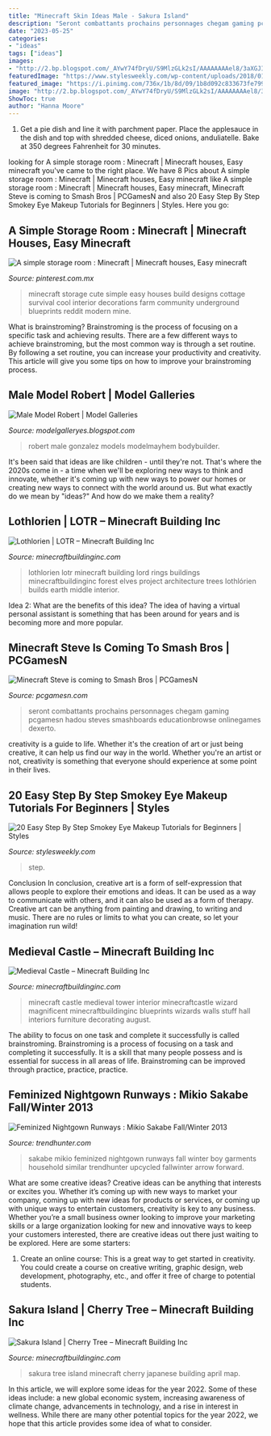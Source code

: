 ```yaml
---
title: "Minecraft Skin Ideas Male - Sakura Island"
description: "Seront combattants prochains personnages chegam gaming pcgamesn hadou steves smashboards educationbrowse onlinegames dexerto"
date: "2023-05-25"
categories:
- "ideas"
tags: ["ideas"]
images:
- "http://2.bp.blogspot.com/_AYwY74fDryU/S9MlzGLk2sI/AAAAAAAAel8/3aXGJIhSkbQ/s400/Robert+12.jpg"
featuredImage: "https://www.stylesweekly.com/wp-content/uploads/2018/01/20-easy-step-by-step-smokey-eye-makeup-tutorials-for-beginners-1.jpg"
featured_image: "https://i.pinimg.com/736x/1b/8d/09/1b8d092c833673fe79907eab8cd782ff.jpg"
image: "http://2.bp.blogspot.com/_AYwY74fDryU/S9MlzGLk2sI/AAAAAAAAel8/3aXGJIhSkbQ/s400/Robert+12.jpg"
ShowToc: true
author: "Hanna Moore"
---
```



1. Get a pie dish and line it with parchment paper. Place the applesauce in the dish and top with shredded cheese, diced onions, anduliatelle. Bake at 350 degrees Fahrenheit for 30 minutes.

	

		
looking for A simple storage room : Minecraft | Minecraft houses, Easy minecraft you've came to the right place. We have 8 Pics about A simple storage room : Minecraft | Minecraft houses, Easy minecraft like A simple storage room : Minecraft | Minecraft houses, Easy minecraft, Minecraft Steve is coming to Smash Bros | PCGamesN and also 20 Easy Step By Step Smokey Eye Makeup Tutorials for Beginners | Styles. Here you go:
		
    
## A Simple Storage Room : Minecraft | Minecraft Houses, Easy Minecraft

<img loading=lazy src="https://i.pinimg.com/736x/1b/8d/09/1b8d092c833673fe79907eab8cd782ff.jpg" onerror="this.onerror=null;this.src='https://tse3.mm.bing.net/th?id=OIP.6jUhuJj9uhJH2MJPnHc6LQHaEK&amp;pid=15.1';" alt="A simple storage room : Minecraft | Minecraft houses, Easy minecraft">

_Source: pinterest.com.mx_

>minecraft storage cute simple easy houses build designs cottage survival cool interior decorations farm community underground blueprints reddit modern mine. 

	

What is brainstroming? Brainstroming is the process of focusing on a specific task and achieving results. There are a few different ways to achieve brainstroming, but the most common way is through a set routine. By following a set routine, you can increase your productivity and creativity. This article will give you some tips on how to improve your brainstroming process.

    
## Male Model Robert | Model Galleries

<img loading=lazy src="http://2.bp.blogspot.com/_AYwY74fDryU/S9MlzGLk2sI/AAAAAAAAel8/3aXGJIhSkbQ/s400/Robert+12.jpg" onerror="this.onerror=null;this.src='https://tse4.mm.bing.net/th?id=OIP.jhg1_VEnbjKLMGeOckff1AAAAA&amp;pid=15.1';" alt="Male Model Robert | Model Galleries">

_Source: modelgalleryes.blogspot.com_

>robert male gonzalez models modelmayhem bodybuilder. 

	

It's been said that ideas are like children - until they're not. That's where the 2020s come in - a time when we'll be exploring new ways to think and innovate, whether it's coming up with new ways to power our homes or creating new ways to connect with the world around us. But what exactly do we mean by "ideas?" And how do we make them a reality?

    
## Lothlorien | LOTR – Minecraft Building Inc

<img loading=lazy src="http://minecraftbuildinginc.com/wp-content/uploads/2014/11/Lothlorien-LOTR-Lord-of-the-Rings-Minecraft-building-ideas-trees-7.jpg" onerror="this.onerror=null;this.src='https://tse2.mm.bing.net/th?id=OIP.hBANjt498jF-uPCsfa7KrQHaD2&amp;pid=15.1';" alt="Lothlorien | LOTR – Minecraft Building Inc">

_Source: minecraftbuildinginc.com_

>lothlorien lotr minecraft building lord rings buildings minecraftbuildinginc forest elves project architecture trees lothlórien builds earth middle interior. 

	

Idea 2: What are the benefits of this idea?
The idea of having a virtual personal assistant is something that has been around for years and is becoming more and more popular.

    
## Minecraft Steve Is Coming To Smash Bros | PCGamesN

<img loading=lazy src="https://www.pcgamesn.com/wp-content/uploads/2020/10/minecraft-steve-smash-bros-1.jpg" onerror="this.onerror=null;this.src='https://tse1.mm.bing.net/th?id=OIP.Loz2YhUogLmj9qo7X8INRAHaEK&amp;pid=15.1';" alt="Minecraft Steve is coming to Smash Bros | PCGamesN">

_Source: pcgamesn.com_

>seront combattants prochains personnages chegam gaming pcgamesn hadou steves smashboards educationbrowse onlinegames dexerto. 

	

creativity is a guide to life. Whether it's the creation of art or just being creative, it can help us find our way in the world. Whether you're an artist or not, creativity is something that everyone should experience at some point in their lives.

    
## 20 Easy Step By Step Smokey Eye Makeup Tutorials For Beginners | Styles

<img loading=lazy src="https://www.stylesweekly.com/wp-content/uploads/2018/01/20-easy-step-by-step-smokey-eye-makeup-tutorials-for-beginners-1.jpg" onerror="this.onerror=null;this.src='https://tse1.mm.bing.net/th?id=OIP.oOpIJbVc4r71eDlVM6pWzAHaHZ&amp;pid=15.1';" alt="20 Easy Step By Step Smokey Eye Makeup Tutorials for Beginners | Styles">

_Source: stylesweekly.com_

>step. 

	

Conclusion
In conclusion, creative art is a form of self-expression that allows people to explore their emotions and ideas. It can be used as a way to communicate with others, and it can also be used as a form of therapy. Creative art can be anything from painting and drawing, to writing and music. There are no rules or limits to what you can create, so let your imagination run wild!

    
## Medieval Castle – Minecraft Building Inc

<img loading=lazy src="http://minecraftbuildinginc.com/wp-content/uploads/2013/02/Wizards-Tower.jpg" onerror="this.onerror=null;this.src='https://tse2.mm.bing.net/th?id=OIP.U4w5R9HIbAqjUI-8kS4odAHaEo&amp;pid=15.1';" alt="Medieval Castle – Minecraft Building Inc">

_Source: minecraftbuildinginc.com_

>minecraft castle medieval tower interior minecraftcastle wizard magnificent minecraftbuildinginc blueprints wizards walls stuff hall interiors furniture decorating august. 

	

The ability to focus on one task and complete it successfully is called brainstroming. Brainstroming is a process of focusing on a task and completing it successfully. It is a skill that many people possess and is essential for success in all areas of life. Brainstroming can be improved through practice, practice, practice.

    
## Feminized Nightgown Runways : Mikio Sakabe Fall/Winter 2013

<img loading=lazy src="http://cdn.trendhunterstatic.com/thumbs/mikio-sakabe-fallwinter-2013.jpeg" onerror="this.onerror=null;this.src='https://tse4.mm.bing.net/th?id=OIP.lo_KATTqmWhYjph8p93NcQHaLH&amp;pid=15.1';" alt="Feminized Nightgown Runways : Mikio Sakabe Fall/Winter 2013">

_Source: trendhunter.com_

>sakabe mikio feminized nightgown runways fall winter boy garments household similar trendhunter upcycled fallwinter arrow forward. 

	

What are some creative ideas?
Creative ideas can be anything that interests or excites you. Whether it’s coming up with new ways to market your company, coming up with new ideas for products or services, or coming up with unique ways to entertain customers, creativity is key to any business. Whether you’re a small business owner looking to improve your marketing skills or a large organization looking for new and innovative ways to keep your customers interested, there are creative ideas out there just waiting to be explored. Here are some starters: 
1) Create an online course: This is a great way to get started in creativity. You could create a course on creative writing, graphic design, web development, photography, etc., and offer it free of charge to potential students.

    
## Sakura Island | Cherry Tree – Minecraft Building Inc

<img loading=lazy src="https://minecraftbuildinginc.com/wp-content/uploads/2016/06/April-cherry-tree-Sakura-Island-japanese-style-beautiful-download-save-minecraft-building-5.jpg" onerror="this.onerror=null;this.src='https://tse4.mm.bing.net/th?id=OIP.rg5_o1smjWYr3H3UyH2eqwHaEK&amp;pid=15.1';" alt="Sakura Island | Cherry Tree – Minecraft Building Inc">

_Source: minecraftbuildinginc.com_

>sakura tree island minecraft cherry japanese building april map. 

	

In this article, we will explore some ideas for the year 2022. Some of these ideas include: a new global economic system, increasing awareness of climate change, advancements in technology, and a rise in interest in wellness. While there are many other potential topics for the year 2022, we hope that this article provides some idea of what to consider.

